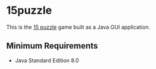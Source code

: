 # 15puzzle
This is the [15 puzzle](https://en.wikipedia.org/wiki/15_puzzle) game built as a Java GUI application.

## Minimum Requirements
* Java Standard Edition 8.0
